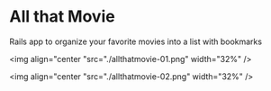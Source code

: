 # All that Movie

Rails app to organize your favorite movies into a list with bookmarks

<img align="center "src="./allthatmovie-01.png" width="32%" />

<img align="center "src="./allthatmovie-02.png" width="32%" />

